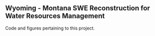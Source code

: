 Wyoming - Montana SWE Reconstruction for Water Resources Management
--

Code and figures pertaining to this project.

